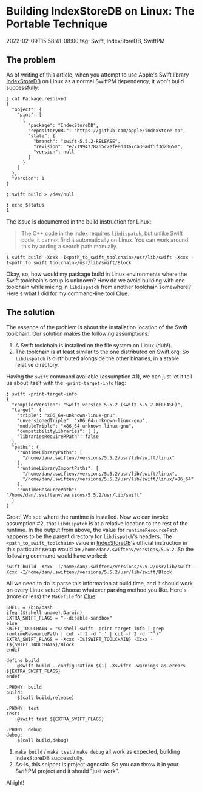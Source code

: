 # Building IndexStoreDB on Linux: The Portable Technique
2022-02-09T15:58:41-08:00
tag: Swift, IndexStoreDB, SwiftPM

## The problem

As of writing of this article, when you attempt to use Apple's Swift library [IndexStoreDB][] on Linux as
a normal SwiftPM dependency, it won't build successfully:

```fish
❯ cat Package.resolved
{
  "object": {
    "pins": [
      {
        "package": "IndexStoreDB",
        "repositoryURL": "https://github.com/apple/indexstore-db",
        "state": {
          "branch": "swift-5.5.2-RELEASE",
          "revision": "e771994778265c2efe8d33a7ca30adf5f3d2065a",
          "version": null
        }
      }
    ]
  },
  "version": 1
}

❯ swift build > /dev/null

❯ echo $status
1
```

The issue is documented in the build instruction for Linux:

> The C++ code in the index requires `libdispatch`, but unlike Swift code, it cannot find it automatically on Linux. You can work around this by adding a search path manually.

```
$ swift build -Xcxx -I<path_to_swift_toolchain>/usr/lib/swift -Xcxx -I<path_to_swift_toolchain>/usr/lib/swift/Block
```

Okay, so, how would my package build in Linux environments where the Swift toolchain's setup is unknown? How
do we avoid building with one toolchain while mixing in `libdispatch` from another toolchain somewhere? Here's
what I did for my command-line tool [Clue][].

## The solution

The essence of the problem is about the installation location of the Swift toolchain. Our solution makes the
following assumptions:

1. A Swift toolchain is installed on the file system on Linux (duh!).
2. The toolchain is at least similar to the one distributed on Swift.org. So `libdispatch` is distributed
   alongside the other binaries, in a stable relative directory.

Having the `swift` command available (assumption #1), we can just let it tell us about itself with the
`-print-target-info` flag:

```fish
❯ swift -print-target-info
{
  "compilerVersion": "Swift version 5.5.2 (swift-5.5.2-RELEASE)",
  "target": {
    "triple": "x86_64-unknown-linux-gnu",
    "unversionedTriple": "x86_64-unknown-linux-gnu",
    "moduleTriple": "x86_64-unknown-linux-gnu",
    "compatibilityLibraries": [ ],
    "librariesRequireRPath": false
  },
  "paths": {
    "runtimeLibraryPaths": [
      "/home/dan/.swiftenv/versions/5.5.2/usr/lib/swift/linux"
    ],
    "runtimeLibraryImportPaths": [
      "/home/dan/.swiftenv/versions/5.5.2/usr/lib/swift/linux",
      "/home/dan/.swiftenv/versions/5.5.2/usr/lib/swift/linux/x86_64"
    ],
    "runtimeResourcePath": "/home/dan/.swiftenv/versions/5.5.2/usr/lib/swift"
  }
}
```

Great! We see where the runtime is installed. Now we can invoke assumption #2, that `libdispatch` is at
a relative location to the rest of the runtime. In the output from above, the value for `runtimeResourcePath`
happens to be the parent directory for `libdispatch`'s headers. The `<path_to_swift_toolchain>` value in
[IndexStoreDB][]'s official instruction in this particular setup would be
`/home/dan/.swiftenv/versions/5.5.2`.  So the following command would have worked:

```
swift build -Xcxx -I/home/dan/.swiftenv/versions/5.5.2/usr/lib/swift -Xcxx -I/home/dan/.swiftenv/versions/5.5.2/usr/lib/swift/Block
```

All we need to do is parse this information at build time, and it should work on every Linux setup! Choose
whatever parsing method you like. Here's (more or less) the `Makefile` for [Clue][]:

```make
SHELL = /bin/bash
ifeq ($(shell uname),Darwin)
EXTRA_SWIFT_FLAGS = "--disable-sandbox"
else
SWIFT_TOOLCHAIN = "$(shell swift -print-target-info | grep runtimeResourcePath | cut -f 2 -d ':' | cut -f 2 -d '"')"
EXTRA_SWIFT_FLAGS = -Xcxx -I${SWIFT_TOOLCHAIN} -Xcxx -I${SWIFT_TOOLCHAIN}/Block
endif

define build
	@swift build --configuration $(1) -Xswiftc -warnings-as-errors ${EXTRA_SWIFT_FLAGS}
endef

.PHONY: build
build:
	$(call build,release)

.PHONY: test
test:
	@swift test ${EXTRA_SWIFT_FLAGS}

.PHONY: debug
debug:
	$(call build,debug)
```

1. `make build` / `make test` / `make debug` all work as expected, building IndexStoreDB successfully.
2. As-is, this snippet is project-agnostic. So you can throw it in your SwiftPM project and it should "just
   work".


Alright!

[IndexStoreDB]: https://github.com/apple/indexstore-db
[Clue]: https://github.com/dduan/Clue

